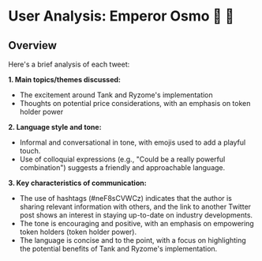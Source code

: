 # User Analysis: Emperor Osmo 🐂 🎯

## Overview

Here's a brief analysis of each tweet:

**1. Main topics/themes discussed:**

* The excitement around Tank and Ryzome's implementation
* Thoughts on potential price considerations, with an emphasis on token holder power

**2. Language style and tone:**

* Informal and conversational in tone, with emojis used to add a playful touch.
* Use of colloquial expressions (e.g., "Could be a really powerful combination") suggests a friendly and approachable language.

**3. Key characteristics of communication:**

* The use of hashtags (#neF8sCVWCz) indicates that the author is sharing relevant information with others, and the link to another Twitter post shows an interest in staying up-to-date on industry developments.
* The tone is encouraging and positive, with an emphasis on empowering token holders (token holder power).
* The language is concise and to the point, with a focus on highlighting the potential benefits of Tank and Ryzome's implementation.